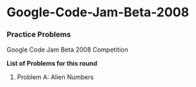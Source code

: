 # Google-Code-Jam-Beta-2008
### Practice Problems
Google Code Jam Beta 2008 Competition

**List of Problems for this round**

1. Problem A: Alien Numbers

